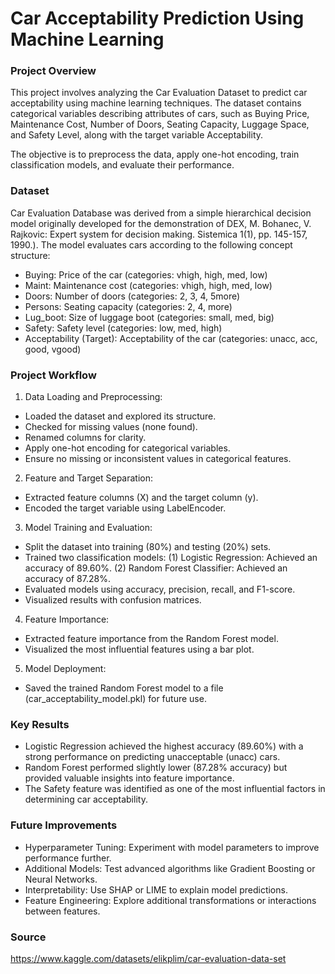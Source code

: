# Car Acceptability Prediction Using Machine Learning

### Project Overview

This project involves analyzing the Car Evaluation Dataset to predict car acceptability using machine learning techniques. The dataset contains categorical variables describing attributes of cars, such as Buying Price, Maintenance Cost, Number of Doors, Seating Capacity, Luggage Space, and Safety Level, along with the target variable Acceptability. 

The objective is to preprocess the data, apply one-hot encoding, train classification models, and evaluate their performance.

### Dataset

Car Evaluation Database was derived from a simple hierarchical decision model originally developed for the demonstration of DEX, M. Bohanec, V. Rajkovic: Expert system for decision making. Sistemica 1(1), pp. 145-157, 1990.). The model evaluates cars according to the following concept structure:

- Buying: Price of the car (categories: vhigh, high, med, low)
- Maint: Maintenance cost (categories: vhigh, high, med, low)
- Doors: Number of doors (categories: 2, 3, 4, 5more)
- Persons: Seating capacity (categories: 2, 4, more)
- Lug_boot: Size of luggage boot (categories: small, med, big)
- Safety: Safety level (categories: low, med, high)
- Acceptability (Target): Acceptability of the car (categories: unacc, acc, good, vgood)

### Project Workflow

1. Data Loading and Preprocessing:
- Loaded the dataset and explored its structure.
- Checked for missing values (none found).
- Renamed columns for clarity.
- Apply one-hot encoding for categorical variables.
- Ensure no missing or inconsistent values in categorical features.

2. Feature and Target Separation:
- Extracted feature columns (X) and the target column (y).
- Encoded the target variable using LabelEncoder.

3. Model Training and Evaluation:
- Split the dataset into training (80%) and testing (20%) sets.
- Trained two classification models: (1) Logistic Regression: Achieved an accuracy of 89.60%. (2) Random Forest Classifier: Achieved an accuracy of 87.28%.
- Evaluated models using accuracy, precision, recall, and F1-score.
- Visualized results with confusion matrices.

4. Feature Importance:
- Extracted feature importance from the Random Forest model.
- Visualized the most influential features using a bar plot.

5. Model Deployment:
- Saved the trained Random Forest model to a file (car_acceptability_model.pkl) for future use.

### Key Results

- Logistic Regression achieved the highest accuracy (89.60%) with a strong performance on predicting unacceptable (unacc) cars.
- Random Forest performed slightly lower (87.28% accuracy) but provided valuable insights into feature importance.
- The Safety feature was identified as one of the most influential factors in determining car acceptability.

### Future Improvements

- Hyperparameter Tuning: Experiment with model parameters to improve performance further.
- Additional Models: Test advanced algorithms like Gradient Boosting or Neural Networks.
- Interpretability: Use SHAP or LIME to explain model predictions.
- Feature Engineering: Explore additional transformations or interactions between features.

### Source

https://www.kaggle.com/datasets/elikplim/car-evaluation-data-set
